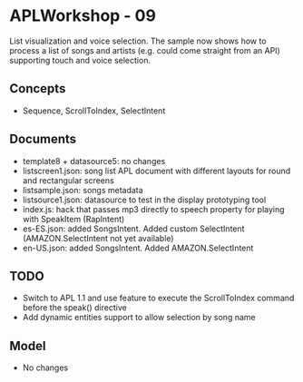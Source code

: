 # APLWorkshop - 09
List visualization and voice selection. The sample now shows how to process a list of songs and artists (e.g. could come straight from an API) supporting touch and voice selection.

## Concepts
- Sequence, ScrollToIndex, SelectIntent

## Documents
- template8 + datasource5: no changes
- listscreen1.json: song list APL document with different layouts for round and rectangular screens
- listsample.json: songs metadata
- listsource1.json: datasource to test in the display prototyping tool
- index.js: hack that passes mp3 directly to speech property for playing with SpeakItem (RapIntent)
- es-ES.json: added SongsIntent. Added custom SelectIntent (AMAZON.SelectIntent not yet available)
- en-US.json: added SongsIntent. Added AMAZON.SelectIntent

## TODO
- Switch to APL 1.1 and use feature to execute the ScrollToIndex command before the speak() directive
- Add dynamic entities support to allow selection by song name

## Model
- No changes